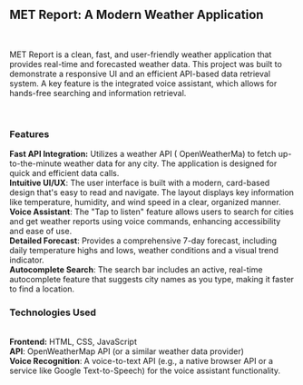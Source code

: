 <h2>MET Report: A Modern Weather Application</h2>
<br>
<p>MET Report is a clean, fast, and user-friendly weather application that provides real-time and forecasted weather data. This project was built to demonstrate a responsive UI and an efficient API-based data retrieval system. A key feature is the integrated voice assistant, which allows for hands-free searching and information retrieval.</p>
<br>
<h3> Features</h3>
<b>Fast API Integration:</b> Utilizes a weather API ( OpenWeatherMa) to fetch up-to-the-minute weather data for any city. The application is designed for quick and efficient data calls.
<br>
<b>Intuitive UI/UX</b>: The user interface is built with a modern, card-based design that's easy to read and navigate. The layout displays key information like temperature, humidity, and wind speed in a clear, organized manner.
<br>
<b>Voice Assistant</b>: The "Tap to listen" feature allows users to search for cities and get weather reports using voice commands, enhancing accessibility and ease of use.
<br>
<b>Detailed Forecast</b>: Provides a comprehensive 7-day forecast, including daily temperature highs and lows, weather conditions  and a visual trend indicator.
<br>
<b>Autocomplete Search</b>: The search bar includes an active, real-time autocomplete feature that suggests city names as you type, making it faster to find a location.
<br>
<h3>Technologies Used</h3>
<br>
<b>Frontend:</b> HTML, CSS, JavaScript
<br>
<b>API</b>: OpenWeatherMap API (or a similar weather data provider)
<br>
<b>Voice Recognition</b>: A voice-to-text API (e.g., a native browser API or a service like Google Text-to-Speech) for the voice assistant functionality.
